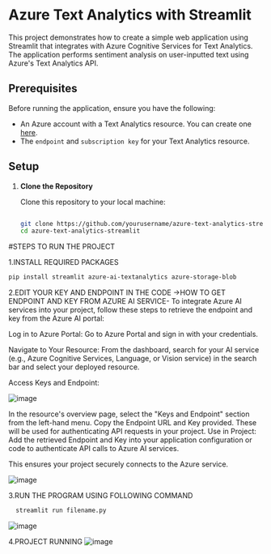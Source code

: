# Azure Text Analytics with Streamlit

This project demonstrates how to create a simple web application using Streamlit that integrates with Azure Cognitive Services for Text Analytics. The application performs sentiment analysis on user-inputted text using Azure's Text Analytics API.

## Prerequisites

Before running the application, ensure you have the following:

- An Azure account with a Text Analytics resource. You can create one [here](https://portal.azure.com/).
- The `endpoint` and `subscription key` for your Text Analytics resource.

## Setup

1. **Clone the Repository**

   Clone this repository to your local machine:

   ```bash
   
   git clone https://github.com/yourusername/azure-text-analytics-streamlit.git
   cd azure-text-analytics-streamlit
#STEPS TO RUN THE PROJECT

1.INSTALL REQUIRED PACKAGES
 ```bash
pip install streamlit azure-ai-textanalytics azure-storage-blob
  ```

2.EDIT YOUR KEY AND ENDPOINT IN THE CODE
->HOW TO GET ENDPOINT AND KEY FROM AZURE AI SERVICE-
To integrate Azure AI services into your project, follow these steps to retrieve the endpoint and key from the Azure AI portal:

Log in to Azure Portal: Go to Azure Portal and sign in with your credentials.

Navigate to Your Resource: From the dashboard, search for your AI service (e.g., Azure Cognitive Services, Language, or Vision service) in the search bar and select your deployed resource.

Access Keys and Endpoint:

![image](https://github.com/user-attachments/assets/2bc8b692-7092-444e-b76a-262556a3f48d)


In the resource's overview page, select the "Keys and Endpoint" section from the left-hand menu.
Copy the Endpoint URL and Key provided. These will be used for authenticating API requests in your project.
Use in Project: Add the retrieved Endpoint and Key into your application configuration or code to authenticate API calls to Azure AI services.

This ensures your project securely connects to the Azure service.

![image](https://github.com/user-attachments/assets/e5e2bea0-a6eb-42d6-8c39-300419682624)

3.RUN THE PROGRAM USING FOLLOWING COMMAND

 ```bash
   streamlit run filename.py
  ```
![image](https://github.com/user-attachments/assets/53b5382d-774c-49ab-8668-3604f69e023a)

4.PROJECT RUNNING
![image](https://github.com/user-attachments/assets/dee39bf7-c564-4f6e-818a-204fc8a0aff5)



